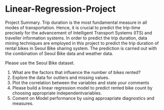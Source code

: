 # Linear-Regression-Project
Project Summary.
Trip duration is the most fundamental measure in all modes of transportation. Hence, it is crucial to predict the trip-time precisely for the advancement of Intelligent Transport Systems (ITS) and traveller information systems. In order to predict the trip duration, data mining techniques are employed in this project to predict the trip duration of rental bikes in Seoul Bike sharing system. The prediction is carried out with the combination of Seoul Bike data and weather data.

Please use the Seoul Bike dataset.
1. What are the factors that influence the number of bikes rented?
2. Explore the data for outliers and missing values.
3. Plot the correlation between the variables and state your comments
4. Please build a linear regression model to predict rented bike count by choosing appropriate independentvariables.
5. Coment on Model performance by using approapriate diagnostics and measures.
